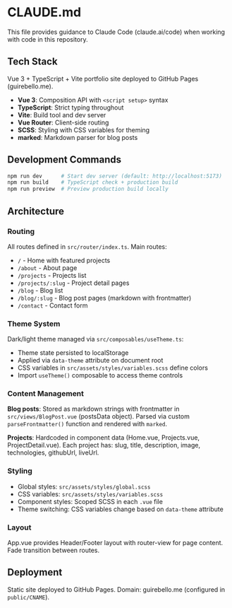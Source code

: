 # CLAUDE.md

This file provides guidance to Claude Code (claude.ai/code) when working with code in this repository.

## Tech Stack

Vue 3 + TypeScript + Vite portfolio site deployed to GitHub Pages (guirebello.me).

- **Vue 3**: Composition API with `<script setup>` syntax
- **TypeScript**: Strict typing throughout
- **Vite**: Build tool and dev server
- **Vue Router**: Client-side routing
- **SCSS**: Styling with CSS variables for theming
- **marked**: Markdown parser for blog posts

## Development Commands

```bash
npm run dev      # Start dev server (default: http://localhost:5173)
npm run build    # TypeScript check + production build
npm run preview  # Preview production build locally
```

## Architecture

### Routing

All routes defined in `src/router/index.ts`. Main routes:
- `/` - Home with featured projects
- `/about` - About page
- `/projects` - Projects list
- `/projects/:slug` - Project detail pages
- `/blog` - Blog list
- `/blog/:slug` - Blog post pages (markdown with frontmatter)
- `/contact` - Contact form

### Theme System

Dark/light theme managed via `src/composables/useTheme.ts`:
- Theme state persisted to localStorage
- Applied via `data-theme` attribute on document root
- CSS variables in `src/assets/styles/variables.scss` define colors
- Import `useTheme()` composable to access theme controls

### Content Management

**Blog posts**: Stored as markdown strings with frontmatter in `src/views/BlogPost.vue` (postsData object). Parsed via custom `parseFrontmatter()` function and rendered with `marked`.

**Projects**: Hardcoded in component data (Home.vue, Projects.vue, ProjectDetail.vue). Each project has: slug, title, description, image, technologies, githubUrl, liveUrl.

### Styling

- Global styles: `src/assets/styles/global.scss`
- CSS variables: `src/assets/styles/variables.scss`
- Component styles: Scoped SCSS in each `.vue` file
- Theme switching: CSS variables change based on `data-theme` attribute

### Layout

App.vue provides Header/Footer layout with router-view for page content. Fade transition between routes.

## Deployment

Static site deployed to GitHub Pages. Domain: guirebello.me (configured in `public/CNAME`).
